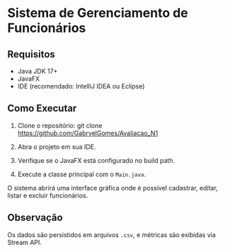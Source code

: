 # Sistema de Gerenciamento de Funcionários

## Requisitos
- Java JDK 17+
- JavaFX
- IDE (recomendado: IntelliJ IDEA ou Eclipse)

## Como Executar
1. Clone o repositório:
   git clone https://github.com/GabryelGomes/Avaliacao_N1

2. Abra o projeto em sua IDE.

3. Verifique se o JavaFX está configurado no build path.

4. Execute a classe principal com o `Main.java`.

O sistema abrirá uma interface gráfica onde é possível cadastrar, editar, listar e excluir funcionários.

## Observação
Os dados são persistidos em arquivos `.csv`, e métricas são exibidas via Stream API.

